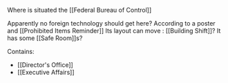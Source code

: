 Where is situated the [[Federal Bureau of Control]]

Apparently no foreign technology should get here? According to a poster and [[Prohibited Items Reminder]]
Its layout can move : [[Building Shift]]?
It has some [[Safe Room]]s?

Contains:
- [[Director's Office]]
- [[Executive Affairs]]